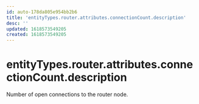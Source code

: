 ```yaml
---
id: auto-178da805e954bb2b6
title: 'entityTypes.router.attributes.connectionCount.description'
desc: ''
updated: 1618573549205
created: 1618573549205
---
```

# entityTypes.router.attributes.connectionCount.description

Number of open connections to the router node.